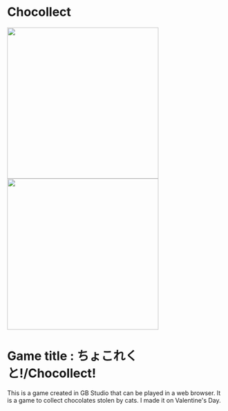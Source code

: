# Chocollect

<img src="https://user-images.githubusercontent.com/42378981/97100369-fc335600-16d5-11eb-8663-d52011c9193f.png" width = "350px"> <img src="https://user-images.githubusercontent.com/42378981/97100474-3b15db80-16d7-11eb-9176-ae5dbc2e8252.png" width = "350px">

# Game title : ちょこれくと!/Chocollect!

This is a game created in GB Studio that can be played in a web browser.
It is a game to collect chocolates stolen by cats. I made it on Valentine's Day.
